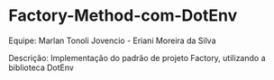 # Factory-Method-com-DotEnv

Equipe: Marlan Tonoli Jovencio - Eriani Moreira da Silva

Descrição: Implementação do padrão de projeto Factory, utilizando a biblioteca DotEnv
